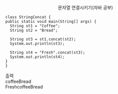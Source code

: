 <center>문자열 연결시키기(자바 공부)</center>

    class StringConcat {
    public static void main(String[] args) {
      String st1 = "Coffee";
      String st2 = "Bread";
   
      String st3 = st1.concat(st2);
      System.out.println(st3);
   
      String st4 = "Fresh".concat(st3);
      System.out.println(st4);
    }
    }

출력<br>
coffeeBread<br>
FreshcoffeeBread